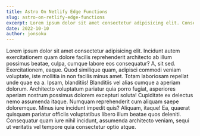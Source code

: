 ```yaml
---
title: Astro On Netlify Edge Functions
slug: astro-on-retlify-edge-functions
excerpt: Lorem ipsum dolor sit amet consectetur adipisicing elit. Consequatur quo quae dolore incidunt quisquam! Et repellat earum magni suscipit delectus sed, sint soluta ipsa vel rem porro, aliquam reiciendis! Repudiandae?
date: 2022-10-10
author: jonsoku
---
```


Lorem ipsum dolor sit amet consectetur adipisicing elit. Incidunt autem exercitationem quam dolore facilis reprehenderit architecto ab illum possimus beatae, culpa, cumque labore eos consequatur? A, sit sed. Exercitationem, eaque.
Quod similique quam, adipisci commodi veniam voluptate, iste mollitia in non facilis minus amet. Totam laboriosam repellat unde quae ea a. Ipsam, blanditiis! Blanditiis vel alias cumque a aperiam dolorum.
Architecto voluptatum pariatur quia porro fugiat, asperiores aperiam nostrum possimus dolorem excepturi soluta! Cupiditate ex delectus nemo assumenda itaque. Numquam reprehenderit cum aliquam saepe doloremque. Minus iure incidunt impedit quis?
Aliquam, itaque! Ea, quaerat quisquam pariatur officiis voluptatibus libero illum beatae quos deleniti. Consequatur quam iure nihil incidunt, assumenda architecto veniam, sequi ut veritatis vel tempore quia consectetur optio atque.
